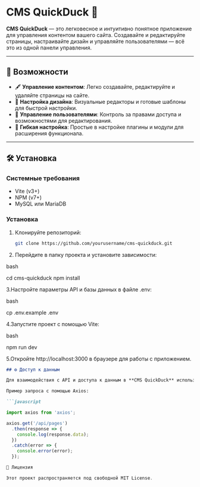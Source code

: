 # CMS QuickDuck 🦆

**CMS QuickDuck** — это легковесное и интуитивно понятное приложение для управления контентом вашего сайта. Создавайте и редактируйте страницы, настраивайте дизайн и управляйте пользователями — всё это из одной панели управления.

---

## 🚀 Возможности

- 🖋️ **Управление контентом**: Легко создавайте, редактируйте и удаляйте страницы на сайте.
- 🎨 **Настройка дизайна**: Визуальные редакторы и готовые шаблоны для быстрой настройки.
- 👥 **Управление пользователями**: Контроль за правами доступа и возможностями для редактирования.
- 🔧 **Гибкая настройка**: Простые в настройке плагины и модули для расширения функционала.

---

## 🛠️ Установка

### Системные требования

- Vite (v3+)
- NPM (v7+)
- MySQL или MariaDB

### Установка

1. Клонируйте репозиторий:

   ```bash
   git clone https://github.com/yourusername/cms-quickduck.git

2. Перейдите в папку проекта и установите зависимости:

bash

cd cms-quickduck
npm install

3.Настройте параметры API и базы данных в файле .env:

bash

cp .env.example .env

4.Запустите проект с помощью Vite:

bash

npm run dev

5.Откройте http://localhost:3000 в браузере для работы с приложением.


```md
## ⚙️ Доступ к данным

Для взаимодействия с API и доступа к данным в **CMS QuickDuck** используется библиотека **Axios**. Все запросы отправляются к REST API серверу, а ответы используются для обновления контента.

Пример запроса с помощью Axios:

```javascript

import axios from 'axios';

axios.get('/api/pages')
  .then(response => {
    console.log(response.data);
  })
  .catch(error => {
    console.error(error);
  });

📜 Лицензия

Этот проект распространяется под свободной MIT License.